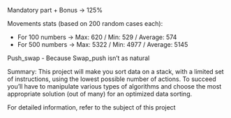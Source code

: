 Mandatory part + Bonus -> 125%

Movements stats (based on 200 random cases each):
- For 100 numbers -> Max: 620 / Min: 529 / Average: 574
- For 500 numbers -> Max: 5322 / Min: 4977 / Average: 5145

Push_swap - Because Swap_push isn’t as natural

Summary:
This project will make you sort data on a stack, with a limited set of instructions, using
the lowest possible number of actions. To succeed you’ll have to manipulate various types of algorithms and choose the most appropriate solution (out of many) for an optimized data sorting.

For detailed information, refer to the subject of this project

